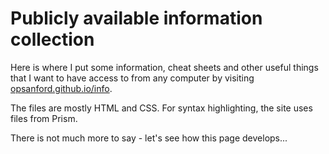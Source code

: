 # Publicly available information collection

Here is where I put some information, cheat sheets and other useful things that I want to have access to from any computer by visiting [opsanford.github.io/info](opsanford.github.io/info).

The files are mostly HTML and CSS. For syntax highlighting, the site uses files from Prism.

There is not much more to say - let's see how this page develops...